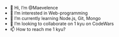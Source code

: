 - 👋 Hi, I’m @Maevelence
- 👀 I’m interested in Web-programming
- 🌱 I’m currently learning Node.js, Git, Mongo
- 💞️ I’m looking to collaborate on 1 kyu on CodeWars
- 📫 How to reach me 1 kyu?

<!---
Maevelence/Maevelence is a ✨ special ✨ repository because its `README.md` (this file) appears on your GitHub profile.
You can click the Preview link to take a look at your changes.
--->

